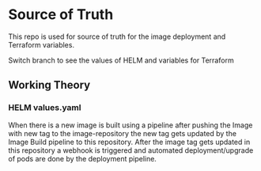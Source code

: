 # Source of Truth
This repo is used for source of truth for the image deployment and Terraform variables.

Switch branch to see the values of HELM and variables for Terraform

## Working Theory
### HELM values.yaml

When there is a new image is built using a pipeline after pushing the Image with new tag to the image-repository the new tag gets updated by the Image Build pipeline to this repository. 
After the image tag gets updated in this repository a webhook is triggered and automated deployment/upgrade of pods are done by the deployment pipeline.

[logo]: https://github.com/dineshnatarajan111/ST-Mediawiki/tree/main/img/Deployment_automation.png "Deployment_automation"